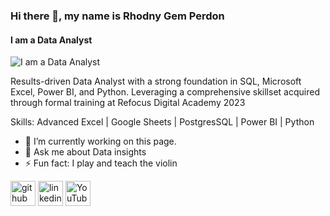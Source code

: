 ### Hi there 👋, my name is Rhodny Gem Perdon
#### I am a Data Analyst
![I am a Data Analyst](https://pbs.twimg.com/profile_banners/767596791395004417/1700150895/600x200)

Results-driven Data Analyst with a strong foundation in SQL, Microsoft Excel, Power BI, and Python. Leveraging a comprehensive skillset acquired through formal training at Refocus Digital Academy 2023

Skills: Advanced Excel | Google Sheets | PostgresSQL | Power BI |  Python

- 🔭 I’m currently working on this page. 
- 💬 Ask me about Data insights 
- ⚡ Fun fact: I play and teach the violin 


[<img src='https://cdn.jsdelivr.net/npm/simple-icons@3.0.1/icons/github.svg' alt='github' height='40'>](https://github.com/runVprog)  [<img src='https://cdn.jsdelivr.net/npm/simple-icons@3.0.1/icons/linkedin.svg' alt='linkedin' height='40'>](https://www.linkedin.com/in/gem-perdon-42b7b7234//)  [<img src='https://cdn.jsdelivr.net/npm/simple-icons@3.0.1/icons/youtube.svg' alt='YouTube' height='40'>](https://www.youtube.com/channel/UCSoc4kQ0hsOElGofjq4Yy2g)  

